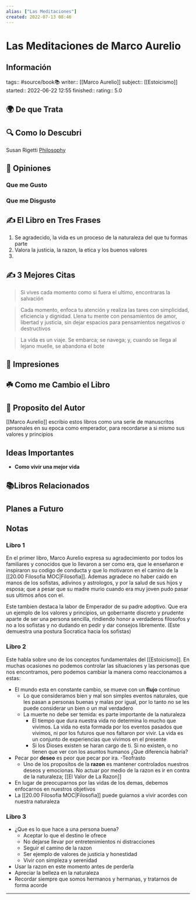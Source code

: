```yaml
---
alias: ["Las Meditaciones"]
created: 2022-07-13 08:46
---
```

# Las Meditaciones de Marco Aurelio
## Información
tags:: #source/book📚 
writer:: [[Marco Aurelio]]
subject:: [[Estoicismo]]
started:: 2022-06-22 12:55
finished::
rating:: 5.0

## 🌍 De que Trata


## 🔍 Como lo Descubri
Susan Rigetti [Philosophy](https://www.susanrigetti.com/philosophy)

## 🧠 Opiniones

### Que me Gusto

### Que me Disgusto

## ✍️ El Libro en Tres Frases
1. Se agradecido, la vida es un proceso de la naturaleza del que tu formas parte
2. Valora la justicia, la razon, la etica y los buenos valores 
3. 

## ✍️ 3 Mejores Citas
>Si vives cada momento como si fuera el ultimo, encontraras la salvación

>Cada momento, enfoca tu atención y realiza las tares con simplicidad, eficiencia y dignidad. Llena tu mente con pensamientos de amor, libertad y justicia, sin dejar espacios para pensamientos negativos o destructivos

>La vida es un viaje. Se embarca; se navega; y, cuando se llega al lejano muelle, se abandona el bote

## 🎨 Impresiones

## ☘️ Como me Cambio el Libro

## 📒 Proposito del Autor
[[Marco Aurelio]] escribio estos libros como una serie de manuscritos personales en su epoca como emperador, para recordarse a si mismo sus valores y principios

## Ideas Importantes
- **Como vivir una mejor vida**

## 📚Libros Relacionados

## Planes a Futuro

## Notas
### Libro 1
En el primer libro, Marco Aurelio expresa su agradecimiento por todos los familiares y conocidos que lo llevaron a ser como era, que le enseñaron e inspiraron su codigo de conducta y que lo motivaron en el camino de la [[20.00 Filosofia MOC|Filosofia]]. Ademas agradece no haber caido en manos de los sofistas, adivinos y astrologos, y por la salud de sus hijos y esposa; que a pesar que su madre murio cuando era muy joven pudo pasar sus ultimos años con el.

Este tambien destaca la labor de Emperador de su padre adoptivo. Que era un ejemplo de los valores y principios, un gobernante discreto y prudente aparte de ser una persona sencilla, rindiendo honor a verdaderos filosofos y no a los sofistas y no dudando en pedir y dar consejos libremente.
(Este demuestra una postura Socratica hacia los sofistas)

### Libro 2
Este habla sobre uno de los conceptos fundamentales del [[Estoicismo]]. En muchas ocasiones no podemos controlar las situaciones y las personas que nos encontramos, pero podemos cambiar la manera como reaccionamos a estas:
- El mundo esta en constante cambio, se mueve con un **flujo** continuo
	- Lo que consideramos bien y mal son simples eventos naturales, que les pasan a personas buenas y malas por igual, por lo tanto no se les puede considerar un bien o un mal verdadero
	- La muerte no debe ser temida: es parte importante de la naturaleza
		- El tiempo que dura nuestra vida no determina lo mucho que vivimos. La vida no esta  formada por los eventos pasados que vivimos, ni por los futuros que nos faltaron por vivir. La vida es un conjunto de experiencias que vivimos en el presente
		- Si los Dioses existen se haran cargo de ti. Si no existen, o no tienen que ver con los asuntos humanos ¿Que diferencia habría?
- Pecar por **deseo** es peor que pecar por ira. -Teofrasto
	- Uno de los propositos de la **razon** es mantener controlados nuestros deseos y emocionas. No actuar por medio de la razon es ir en contra de la naturaleza; [[El Valor de La Razon]]
- En lugar de preocuparnos por las vidas de los demas, debemos enfocarnos en nuestros objetivos
- La [[20.00 Filosofia MOC|Filosofia]] puede guiarnos a vivir acordes con nuestra naturaleza

### Libro 3
- ¿Que es lo que hace a una persona buena?
	- Aceptar lo que el destino le ofrece
	- No dejarse llevar por entretenimientos ni distracciones
	- Seguir el camino de la razon
	- Ser ejemplo de valores de justicia y honestidad
	- Vivir con simpleza y serenidad
- Usar la razon en este momento antes de perderla
- Apreciar la belleza en la naturaleza
- Recordar siempre que somos hermanos y hermanas, y tratarnos de forma acorde
___



